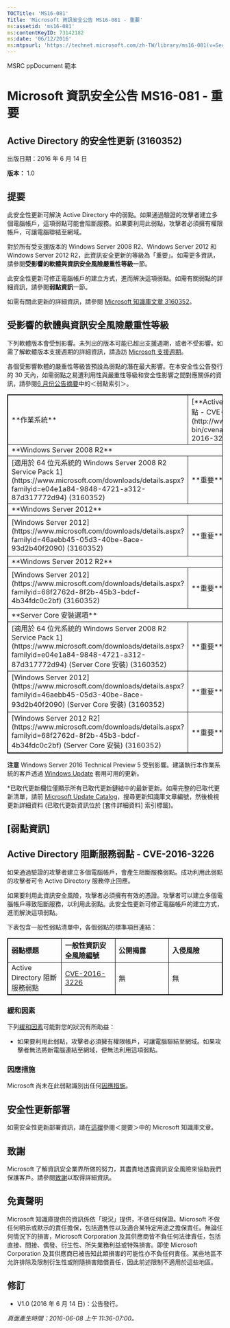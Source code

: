 ```yaml
---
TOCTitle: 'MS16-081'
Title: 'Microsoft 資訊安全公告 MS16-081 - 重要'
ms:assetid: 'ms16-081'
ms:contentKeyID: 73142182
ms:date: '06/12/2016'
ms:mtpsurl: 'https://technet.microsoft.com/zh-TW/library/ms16-081(v=Security.10)'
---
```


MSRC ppDocument 範本

Microsoft 資訊安全公告 MS16-081 - 重要
======================================

Active Directory 的安全性更新 (3160352)
---------------------------------------

出版日期：2016 年 6 月 14 日

**版本：** 1.0

提要
----

<span id="sectionToggle0"></span>
此安全性更新可解決 Active Directory 中的弱點。如果通過驗證的攻擊者建立多個電腦帳戶，這項弱點可能會阻斷服務。如果要利用此弱點，攻擊者必須擁有權限帳戶，可讓電腦聯結至網域。

對於所有受支援版本的 Windows Server 2008 R2、Windows Server 2012 和 Windows Server 2012 R2，此資訊安全更新的等級為「重要」。如需更多資訊，請參閱**受影響的軟體與資訊安全風險嚴重性等級**一節。

此安全性更新可修正電腦帳戶的建立方式，進而解決這項弱點。如需有關弱點的詳細資訊，請參閱**弱點資訊**一節。

<span id="KBArticle"></span>
如需有關此更新的詳細資訊，請參閱 [Microsoft 知識庫文章 3160352](https://support.microsoft.com/zh-tw/kb/3160352)。

受影響的軟體與資訊安全風險嚴重性等級
------------------------------------

<span id="sectionToggle1"></span>
下列軟體版本會受到影響。未列出的版本可能已超出支援週期，或者不受影響。如需了解軟體版本支援週期的詳細資訊，請造訪 [Microsoft 支援週期](https://support.microsoft.com/zh-tw/lifecycle)。

各個受影響軟體的嚴重性等級皆預設為弱點的潛在最大影響。在本安全性公告發行的 30 天內，如需弱點之易遭利用性與嚴重性等級和安全性影響之間對應關係的資訊，請參閱[6 月份公告摘要](https://technet.microsoft.com/zh-tw/library/security/ms16-jun)中的＜弱點索引＞。

<p></p> 
<table style="border:1px solid black;">
<tr>
<td style="border:1px solid black;">
**作業系統**

</td>
<td style="border:1px solid black;">
[**Active Directory 阻斷服務弱點 - CVE-2016-3226**](http://www.cve.mitre.org/cgi-bin/cvename.cgi?name=cve-2016-3226)

</td>
<td style="border:1px solid black;">
**已取代 更新\***

</td>
</tr>
<tr>
<td style="border:1px solid black;" colspan="3">
**Windows Server 2008 R2**

</td>
</tr>
<tr>
<td style="border:1px solid black;">
[適用於 64 位元系統的 Windows Server 2008 R2 Service Pack 1](https://www.microsoft.com/downloads/details.aspx?familyid=e04e1a84-9848-4721-a312-87d317772d94)  
(3160352)

</td>
<td style="border:1px solid black;">
**重要**  
阻斷服務

</td>
<td style="border:1px solid black;">
[MS13-032](https://technet.microsoft.com/zh-tw/security/bulletin/ms13-032) 中的 2772930

</td>
</tr>
<tr>
<td style="border:1px solid black;" colspan="3">
**Windows Server 2012**

</td>
</tr>
<tr>
<td style="border:1px solid black;">
[Windows Server 2012](https://www.microsoft.com/downloads/details.aspx?familyid=46aebb45-05d3-40be-8ace-93d2b40f2090)  
(3160352)

</td>
<td style="border:1px solid black;">
**重要**  
阻斷服務

</td>
<td style="border:1px solid black;">
[MS13-032](https://technet.microsoft.com/zh-tw/security/bulletin/ms13-032) 中的 2772930

</td>
</tr>
<tr>
<td style="border:1px solid black;" colspan="3">
**Windows Server 2012 R2**

</td>
</tr>
<tr>
<td style="border:1px solid black;">
[Windows Server 2012](https://www.microsoft.com/downloads/details.aspx?familyid=68f2762d-8f2b-45b3-bdcf-4b34fdc0c2bf)  
(3160352)

</td>
<td style="border:1px solid black;">
**重要**  
阻斷服務

</td>
<td style="border:1px solid black;">
[MS13-032](https://technet.microsoft.com/zh-tw/security/bulletin/ms13-032) 中的 2772930

</td>
</tr>
<tr>
<td style="border:1px solid black;" colspan="3">
**Server Core 安裝選項**

</td>
</tr>
<tr>
<td style="border:1px solid black;">
[適用於 64 位元系統的 Windows Server 2008 R2 Service Pack 1](https://www.microsoft.com/downloads/details.aspx?familyid=e04e1a84-9848-4721-a312-87d317772d94) (Server Core 安裝)  
(3160352)

</td>
<td style="border:1px solid black;">
**重要**  
阻斷服務

</td>
<td style="border:1px solid black;">
[MS13-032](https://technet.microsoft.com/zh-tw/security/bulletin/ms13-032) 中的 2772930

</td>
</tr>
<tr>
<td style="border:1px solid black;">
[Windows Server 2012](https://www.microsoft.com/downloads/details.aspx?familyid=46aebb45-05d3-40be-8ace-93d2b40f2090) (Server Core 安裝)  
(3160352)

</td>
<td style="border:1px solid black;">
**重要**  
阻斷服務

</td>
<td style="border:1px solid black;">
[MS13-032](https://technet.microsoft.com/zh-tw/security/bulletin/ms13-032) 中的 2772930

</td>
</tr>
<tr>
<td style="border:1px solid black;">
[Windows Server 2012 R2](https://www.microsoft.com/downloads/details.aspx?familyid=68f2762d-8f2b-45b3-bdcf-4b34fdc0c2bf) (Server Core 安裝)  
(3160352)

</td>
<td style="border:1px solid black;">
**重要**  
阻斷服務

</td>
<td style="border:1px solid black;">
[MS13-032](https://technet.microsoft.com/zh-tw/security/bulletin/ms13-032) 中的 2772930

</td>
</tr>
</table>
 
**注意** Windows Server 2016 Technical Preview 5 受到影響。建議執行本作業系統的客戶透過 [Windows Update](http://update.microsoft.com/microsoftupdate/v6/vistadefault.aspx?ln=zh-tw) 套用可用的更新。

\*已取代更新欄位僅顯示所有已取代更新鏈結中的最新更新。如需完整的已取代更新清單，請前 [Microsoft Update Catalog](http://catalog.update.microsoft.com/v7/site/home.aspx)，搜尋更新知識庫文章編號，然後檢視更新詳細資料 (已取代更新資訊位於 \[套件詳細資料\] 索引標籤)。

\[弱點資訊\]
------------

<span id="sectionToggle2"></span>
Active Directory 阻斷服務弱點 - CVE-2016-3226
---------------------------------------------

如果通過驗證的攻擊者建立多個電腦帳戶，會產生阻斷服務弱點。成功利用此弱點的攻擊者可令 Active Directory 服務停止回應。

如果要利用此資訊安全風險，攻擊者必須擁有有效的憑證。攻擊者可以建立多個電腦帳戶導致阻斷服務，以利用此弱點。此安全性更新可修正電腦帳戶的建立方式，進而解決這項弱點。

下表包含一般性弱點清單中，各個弱點的標準項目連結：

<p></p> 
<table style="border:1px solid black;">
<colgroup>
<col width="25%" />
<col width="25%" />
<col width="25%" />
<col width="25%" />
</colgroup>
<tbody>
<tr class="odd">
<td style="border:1px solid black;"><strong>弱點標題</strong></td>
<td style="border:1px solid black;"><strong>一般性資訊安全風險編號</strong></td>
<td style="border:1px solid black;"><strong>公開揭露</strong></td>
<td style="border:1px solid black;"><strong>入侵風險</strong></td>
</tr>
<tr class="even">
<td style="border:1px solid black;">Active Directory 阻斷服務弱點</td>
<td style="border:1px solid black;"><a href="http://www.cve.mitre.org/cgi-bin/cvename.cgi?name=cve-2016-3226">CVE-2016-3226</a></td>
<td style="border:1px solid black;">無</td>
<td style="border:1px solid black;">無</td>
</tr>
</tbody>
</table>
  
### 緩和因素
  
下列[緩和因素](https://technet.microsoft.com/zh-tw/library/security/dn848375.aspx)可能對您的狀況有所助益：
  
-   如果要利用此弱點，攻擊者必須擁有權限帳戶，可讓電腦聯結至網域。如果攻擊者無法將新電腦連結至網域，便無法利用這項弱點。
  
### 因應措施
  
Microsoft 尚未在此弱點識別出任何[因應措施](https://technet.microsoft.com/zh-tw/library/security/dn848375.aspx)。
  
安全性更新部署  
--------------
  
<span id="sectionToggle3"></span>
如需安全性更新部署資訊，請在[這裡](#kbarticle)參閱＜提要＞中的 Microsoft 知識庫文章。
  
致謝  
----
  
<span id="sectionToggle4"></span>
Microsoft 了解資訊安全業界所做的努力，其盡責地透露資訊安全風險來協助我們保護客戶。請參閱[致謝](https://technet.microsoft.com/zh-tw/library/security/mt674627.aspx)以取得詳細資訊。
  
免責聲明  
--------
  
<span id="sectionToggle5"></span>
Microsoft 知識庫提供的資訊係依「現況」提供，不做任何保證。Microsoft 不做任何明示或默示的責任擔保，包括適售性以及適合某特定用途之擔保責任。無論任何情況下的損害，Microsoft Corporation 及其供應商皆不負任何法律責任，包括直接、間接、偶發、衍生性、所失業務利益或特殊損害。即使 Microsoft Corporation 及其供應商已被告知此類損害的可能性亦不負任何責任。某些地區不允許排除及限制衍生性或附隨損害賠償責任，因此前述限制不適用於這些地區。
  
修訂  
----
  
<span id="sectionToggle6"></span>
-   V1.0 (2016 年 6 月 14 日)：公告發行。
  
*頁面產生時間：2016-06-08 上午 11:36-07:00。*
